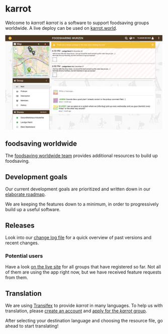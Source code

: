 # karrot

Welcome to _karrot_! _karrot_ is a software to support foodsaving groups worldwide. A live deploy can be used on [karrot.world](https://karrot.world).

![](karrot-group.png)


## foodsaving worldwide

The [foodsaving worldwide team](https://yunity.atlassian.net/wiki/display/FSINT/) provides additional resources to build up foodsaving.

## Development goals

Our current development goals are prioritized and written down in our [elaborate roadmap](ROADMAP.md).

We are keeping the features down to a minimum, in order to progressively build up a useful software.

## Releases

Look into our [change log file](CHANGELOG.md) for a quick overview of past versions and recent changes.

### Potential users

Have a look [on the live site](https://karrot.world) for all groups that have registered so far. Not all of them are using the app right now, but we have received feature requests from them.

## Translation

We are using [Transifex](https://www.transifex.com/) to provide _karrot_ in many languages. To help us with translation, please [create an account](http://transifex.com/signup) and [apply for the _karrot_ group](https://www.transifex.com/yunity-1/karrot/frontend/).

After selecting your destination language and choosing the resource file, go ahead to start translating!